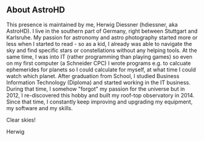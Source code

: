 ## About AstroHD

This presence is maintained by me, Herwig Diessner (hdiessner, aka AstroHD). I live in the southern part of Germany, right between Stuttgart and Karlsruhe.
My passion for astronomy and astro photography started more or less when I started to read - so as a kid, I already was able to navigate the sky and
find specific stars or constellations without any helping tools.
At the same time, I was into IT (rather programming than playing games) so even on my first computer (a Schneider CPC) I wrote programs e.g. to calcuate ephemerides 
for planets so I could calculate for myself, at what time I could watch which planet.
After graduation from School, I studied Business Information Technology (Diploma) and started working in the IT business. During that time, 
I somehow "forgot" my passion for the universe but in 2012, I re-discovered this hobby and built my roof-top observatory in 2014. Since that time, 
I constantly keep improving and upgrading my equipment, my software and my skills.

Clear skies!

Herwig
